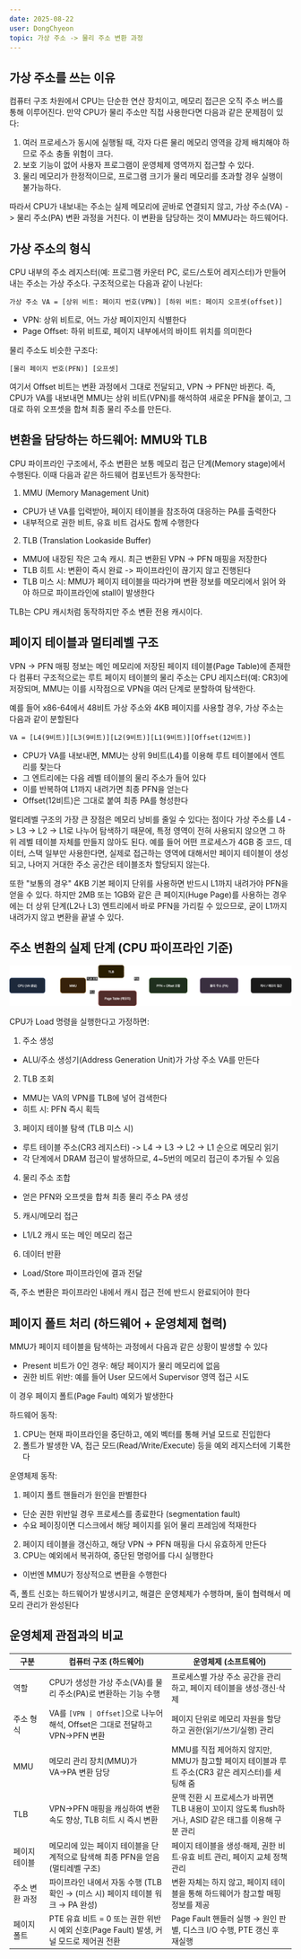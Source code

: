 ```yaml
---
date: 2025-08-22
user: DongChyeon
topic: 가상 주소 -> 물리 주소 변환 과정
---
```


## 가상 주소를 쓰는 이유

컴퓨터 구조 차원에서 CPU는 단순한 연산 장치이고, 메모리 접근은 오직 주소 버스를 통해 이루어진다.
만약 CPU가 물리 주소만 직접 사용한다면 다음과 같은 문제점이 있다:

1. 여러 프로세스가 동시에 실행될 때, 각자 다른 물리 메모리 영역을 강제 배치해야 하므로 주소 충돌 위험이 크다.
2. 보호 기능이 없어 사용자 프로그램이 운영체제 영역까지 접근할 수 있다.
3. 물리 메모리가 한정적이므로, 프로그램 크기가 물리 메모리를 초과할 경우 실행이 불가능하다.

따라서 CPU가 내보내는 주소는 실제 메모리에 곧바로 연결되지 않고, 가상 주소(VA) -> 물리 주소(PA) 변환 과정을 거친다. 이 변환을 담당하는 것이 MMU라는 하드웨어다.

## 가상 주소의 형식

CPU 내부의 주소 레지스터(예: 프로그램 카운터 PC, 로드/스토어 레지스터)가 만들어내는 주소는 가상 주소다.
구조적으로는 다음과 같이 나뉜다:
```
가상 주소 VA = [상위 비트: 페이지 번호(VPN)] [하위 비트: 페이지 오프셋(offset)]
```
- VPN: 상위 비트로, 어느 가상 페이지인지 식별한다
- Page Offset: 하위 비트로, 페이지 내부에서의 바이트 위치를 의미한다

물리 주소도 비슷한 구조다:
```
[물리 페이지 번호(PFN)] [오프셋]
```
여기서 Offset 비트는 변환 과정에서 그대로 전달되고, VPN -> PFN만 바뀐다.
즉, CPU가 VA를 내보내면 MMU는 상위 비트(VPN)를 해석하여 새로운 PFN을 붙이고, 그대로 하위 오프셋을 합쳐 최종 물리 주소를 만든다.

## 변환을 담당하는 하드웨어: MMU와 TLB

CPU 파이프라인 구조에서, 주소 변환은 보통 메모리 접근 단계(Memory stage)에서 수행된다. 이때 다음과 같은 하드웨어 컴포넌트가 동작한다:

1. MMU (Memory Management Unit)
  - CPU가 낸 VA를 입력받아, 페이지 테이블을 참조하여 대응하는 PA를 출력한다
  - 내부적으로 권한 비트, 유효 비트 검사도 함께 수행한다

2. TLB (Translation Lookaside Buffer)
  - MMU에 내장된 작은 고속 캐시. 최근 변환된 VPN -> PFN 매핑을 저장한다
  - TLB 히트 시: 변환이 즉시 완료 -> 파이프라인이 끊기지 않고 진행된다
  - TLB 미스 시: MMU가 페이지 테이블을 따라가며 변환 정보를 메모리에서 읽어 와야 하므로 파이프라인에 stall이 발생한다

TLB는 CPU 캐시처럼 동작하지만 주소 변환 전용 캐시이다.

## 페이지 테이블과 멀티레벨 구조

VPN -> PFN 매핑 정보는 메인 메모리에 저장된 페이지 테이블(Page Table)에 존재한다
컴퓨터 구조적으로는 루트 페이지 테이블의 물리 주소는 CPU 레지스터(예: CR3)에 저장되며, MMU는 이를 시작점으로 VPN을 여러 단계로 분할하여 탐색한다.

예를 들어 x86-64에서 48비트 가상 주소와 4KB 페이지를 사용할 경우, 가상 주소는 다음과 같이 분할된다
```
VA = [L4(9비트)][L3(9비트)][L2(9비트)][L1(9비트)][Offset(12비트)]
```
- CPU가 VA를 내보내면, MMU는 상위 9비트(L4)를 이용해 루트 테이블에서 엔트리를 찾는다
- 그 엔트리에는 다음 레벨 테이블의 물리 주소가 들어 있다
- 이를 반복하여 L1까지 내려가면 최종 PFN을 얻는다
- Offset(12비트)은 그대로 붙여 최종 PA를 형성한다

멀티레벨 구조의 가장 큰 장점은 메모리 낭비를 줄일 수 있다는 점이다
가상 주소를 L4 -> L3 -> L2 -> L1로 나누어 탐색하기 때문에, 특정 영역이 전혀 사용되지 않으면 그 하위 레벨 테이블 자체를 만들지 않아도 된다.
예를 들어 어떤 프로세스가 4GB 중 코드, 데이터, 스택 일부만 사용한다면, 실제로 접근하는 영역에 대해서만 페이지 테이블이 생성되고, 나머지 거대한 주소 공간은 테이블조차 할당되지 않는다.

또한 "보통의 경우" 4KB 기본 페이지 단위를 사용하면 반드시 L1까지 내려가야 PFN을 얻을 수 있다. 하지만 2MB 또는 1GB와 같은 큰 페이지(Huge Page)를 사용하는 경우에는 더 상위 단계(L2나 L3) 엔트리에서 바로 PFN을 가리킬 수 있으므로, 굳이 L1까지 내려가지 않고 변환을 끝낼 수 있다.

## 주소 변환의 실제 단계 (CPU 파이프라인 기준)

![Physical Memory Translation](assets/physical_memory_translation.png)

CPU가 Load 명령을 실행한다고 가정하면:
1. 주소 생성
  - ALU/주소 생성기(Address Generation Unit)가 가상 주소 VA를 만든다
2. TLB 조회
  - MMU는 VA의 VPN를 TLB에 넣어 검색한다
  - 히트 시: PFN 즉시 획득
3. 페이지 테이블 탐색 (TLB 미스 시)
  - 루트 테이블 주소(CR3 레지스터) -> L4 -> L3 -> L2 -> L1 순으로 메모리 읽기
  - 각 단계에서 DRAM 접근이 발생하므로, 4~5번의 메모리 접근이 추가될 수 있음
4. 물리 주소 조합
  - 얻은 PFN와 오프셋을 합쳐 최종 물리 주소 PA 생성
5. 캐시/메모리 접근
  - L1/L2 캐시 또는 메인 메모리 접근
6. 데이터 반환
  - Load/Store 파이프라인에 결과 전달

즉, 주소 변환은 파이프라인 내에서 캐시 접근 전에 반드시 완료되어야 한다

## 페이지 폴트 처리 (하드웨어 + 운영체제 협력)

MMU가 페이지 테이블을 탐색하는 과정에서 다음과 같은 상황이 발생할 수 있다

- Present 비트가 0인 경우: 해당 페이지가 물리 메모리에 없음
- 권한 비트 위반: 예를 들어 User 모드에서 Supervisor 영역 접근 시도

이 경우 페이지 폴트(Page Fault) 예외가 발생한다

하드웨어 동작:
1. CPU는 현재 파이프라인을 중단하고, 예외 벡터를 통해 커널 모드로 진입한다
2. 폴트가 발생한 VA, 접근 모드(Read/Write/Execute) 등을 예외 레지스터에 기록한다

운영체제 동작:
1. 페이지 폴트 핸들러가 원인을 판별한다
  - 단순 권한 위반일 경우 프로세스를 종료한다 (segmentation fault)
  - 수요 페이징이면 디스크에서 해당 페이지를 읽어 물리 프레임에 적재한다
2. 페이지 테이블을 갱신하고, 해당 VPN -> PFN 매핑을 다시 유효하게 만든다
3. CPU는 예외에서 복귀하여, 중단된 명령어를 다시 실행한다
  - 이번엔 MMU가 정상적으로 변환을 수행한다

즉, 폴트 신호는 하드웨어가 발생시키고, 해결은 운영체제가 수행하며, 둘이 협력해서 메모리 관리가 완성된다

## 운영체제 관점과의 비교

| 구분 | 컴퓨터 구조 (하드웨어)                                                | 운영체제 (소프트웨어)                                                      |
|----|--------------------------------------------------------------|-------------------------------------------------------------------|
| 역할 | CPU가 생성한 가상 주소(VA)를 물리 주소(PA)로 변환하는 기능 수행                    | 프로세스별 가상 주소 공간을 관리하고, 페이지 테이블을 생성·갱신·삭제                           |
| 주소 형식 | VA를 `[VPN \| Offset]`으로 나누어 해석, Offset은 그대로 전달하고 VPN→PFN 변환  | 페이지 단위로 메모리 자원을 할당하고 권한(읽기/쓰기/실행) 관리                              |
| MMU | 메모리 관리 장치(MMU)가 VA→PA 변환 담당                                  | MMU를 직접 제어하지 않지만, MMU가 참고할 페이지 테이블과 루트 주소(CR3 같은 레지스터)를 세팅해 줌     |
| TLB | VPN→PFN 매핑을 캐싱하여 변환 속도 향상, TLB 히트 시 즉시 변환                    | 문맥 전환 시 프로세스가 바뀌면 TLB 내용이 꼬이지 않도록 flush하거나, ASID 같은 태그를 이용해 구분 관리 |
| 페이지 테이블 | 메모리에 있는 페이지 테이블을 단계적으로 탐색해 최종 PFN을 얻음 (멀티레벨 구조)              | 페이지 테이블을 생성·해제, 권한 비트·유효 비트 관리, 페이지 교체 정책 관리                      |
| 주소 변환 과정 | 파이프라인 내에서 자동 수행 (TLB 확인 → (미스 시) 페이지 테이블 워크 → PA 완성)         | 변환 자체는 하지 않고, 페이지 테이블을 통해 하드웨어가 참고할 매핑 정보를 제공                     |
| 페이지 폴트 | PTE 유효 비트 = 0 또는 권한 위반 시 예외 신호(Page Fault) 발생, 커널 모드로 제어권 전환 | Page Fault 핸들러 실행 → 원인 판별, 디스크 I/O 수행, PTE 갱신 후 재실행               |